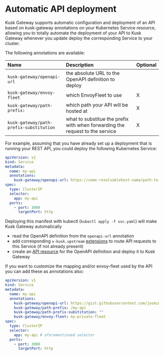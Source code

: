 # Automatic API deployment

Kusk Gateway supports automatic configuration and deployment of an API based on kusk-gateway annotations on 
your Kubernetes Service resource, allowing you to totally automate the deployment of your API to Kusk Gateway whenever
you update deploy the corresponding Service to your cluster.

The following annotations are available:

| Name                                   | Description                                                                                          | Optional |
|:---------------------------------------|:-----------------------------------------------------------------------------------------------------|---------|
| `kusk-gateway/openapi-url`             | the absolute URL to the OpenAPI definition to deploy                                                 |         |
| `kusk-gateway/envoy-fleet`             | which EnvoyFleet to use                                                                    | X       |
| `kusk-gateway/path-prefix:`            | which path your API will be hosted at                                                      | X       |
| `kusk-gateway/path-prefix-substitution`| what to substitue the prefix with when forwarding the request to the service              | X       |

For example, assuming that you have already set up a deployment that is running your REST API, you could deploy 
the following Kubernetes Service: 

```yaml
apiVersion: v1
kind: Service
metadata:
  name: my-api
  annotations:
    kusk-gateway/openapi-url: https://some-resolvablehost-name/path-to-openapi.yaml
spec:
  type: ClusterIP
  selector:
    app: my-api 
  ports:
    - port: 3000
      targetPort: http
```

Deploying this manifest with kubectl (`kubectl apply -f svc.yaml`) will make Kusk Gateway automatically 

- read the OpenAPI definition from the `openapi-url` annotation
- add corresponding `x-kusk.upstream` [extensions](../reference/extension/#upstream) to route API requests to this Service (if not already present)
- create an [API resource](../reference/customresources/api.md) for the OpenAPI definition and deploy it to Kusk Gateway

If you want to customize the mapping and/or envoy-fleet used by the API you can add these as annotations also:

```yaml
apiVersion: v1
kind: Service
metadata:
  name: my-api
  annotations:
    kusk-gateway/openapi-url: https://gist.githubusercontent.com/jasmingacic/082849b29d0e06e5f018a66f4cd49ec3/raw/e91c94cc82e7591031399e0d8c563d28a62de460/openapi.yaml
    kusk-gateway/path-prefix: /my-api
    kusk-gateway/path-prefix-substitution: ""
    kusk-gateway/envoy-fleet: my-private-fleet
spec:
  type: ClusterIP
  selector:
    app: my-api # aforementioned selector
  ports:
    - port: 3000
      targetPort: http
```

